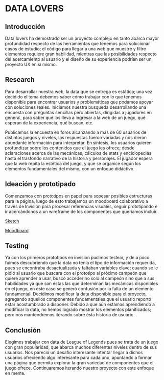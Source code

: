 # DATA LOVERS

## Introducción
Data lovers ha demostrado ser un proyecto complejo en tanto abarca mayor profundidad respecto de las herramientas que tenemos para solucionar casos de estudio; el código para llegar a una web que muestre y filtre elementos requiere gran habilidad, mientras que las posibilidades respecto del acercamiento al usuario y el diseño de su experiencia podrían ser un proyecto UX en sí mismo.

## Research
Para desarrollar nuestra web, la data que se entrega es estática; una vez decidido el tema debemos saber cómo trabajar con lo que tenemos disponible para encontrar usuarios y problemáticas que podamos apoyar con soluciones reales. Iniciamos nuestra busqueda desarrollando una encuesta con preguntas sencillas pero abiertas, dirigidas a jugadores en general, para saber qué los lleva a ingresar a la web de un juego, qué esperan de la experiencia, qué buscan, etc.

Publicamos la encuesta en foros alcanzando a más de 60 usuarios de distintos juegos y niveles, las respuestas fueron variadas y nos dieron abundante información para interpretar. En síntesis, los usuarios quieren profundizar sobre los contenidos que el juego les ofrece; desde aclaraciones acerca de las mecánicas, cálculos de stats y enciclopedias hasta el trasfondo narrativo de la historia y personajes. El jugador espera que la web repita la estética del juego, y que se organice según los elementos fundamentales del mismo, con un enfoque didáctivo.

## Ideación y prototipado
Comenzamos con prototipos en papel para sopesar posibles estructuras para la página, luego de esto trabajamos un moodboard colaborativo a través de Invision para procesar referencias visuales, seguir prototipando e ir acercándonos a un wireframe de los componentes que queríamos incluir. 

[Sketch](https://imgur.com/X46Nrge )

[Moodboard](https://constanzavalenzuelaturina885222.invisionapp.com/freehand/Data-lovers-H9Avrb8Do)

## Testing
Ya con los primeros prototipos en invision pudimos testear, y de a poco fuimos descubriendo que la data no tenía el tipo de información requerida, pues se encontraba desactualizada y faltaban variables clave; cuando se le pidió al usuario que buscara con el prototipo al próximo campeón que quiere aprender a usar, buscó acceder no solo al campeón sino que a sus habilidades ya que son éstas las que determinan las mecánicas disponibles en el juego, en este caso se generó confusión por la falta de un elemento fundamental.
Decidimos modificar la data disponible para el proyecto, agregando aquellos componentes fundamentales que el usuario reportó estar acostumbrado a disponer. Debido a que aún estamos aprendiendo a modificar la data, no hemos logrado mostrar los elementos planificados; pero nos mantendremos iterando sobre ésta historia de usuario.

## Conclusión
Elegimos trabajar con data de League of Legends pues se trata de un juego con gran popularidad, que abarca muchos diferentes niveles dentro de sus usuarios. Nos pareció un desafío interesante intentar llegar a dichos usuarios ofreciendo algo interesante para cada uno, apuntando a formar una página que permita explorar la gran variedad de componentes que el juego ofrece.  Continuaremos iterando nuestro proyecto con este enfoque en mente.